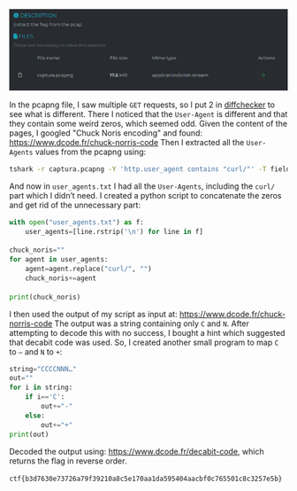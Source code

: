 <img src="https://github.com/raul-dunca/rocsc_2025_quals/blob/main/.assets/exfill_description.png">

In the pcapng file, I saw multiple `GET` requests, so I put 2 in [diffchecker](https://www.diffchecker.com/text-compare/) to see what is different. There I noticed that the `User-Agent` is different and that they contain some weird zeros, which seemed odd. Given the content of the pages, I googled "Chuck Noris encoding" and found: https://www.dcode.fr/chuck-norris-code
Then I extracted all the `User-Agents` values from the pcapng using:

```bash
tshark -r captura.pcapng -Y 'http.user_agent contains "curl/"' -T fields -e http.user_agent > user_agents.txt
```

And now in `user_agents.txt` I had all the `User-Agents`, including the `curl/` part which I didn’t need. I created a python script to concatenate the zeros and get rid of the unnecessary part:

```python
with open("user_agents.txt") as f:
    user_agents=[line.rstrip('\n') for line in f]

chuck_noris=""
for agent in user_agents:
    agent=agent.replace("curl/", "")
    chuck_noris+=agent

print(chuck_noris)
```

I then used the output of my script as input at: https://www.dcode.fr/chuck-norris-code
The output was a string containing only `C` and `N`. After attempting to decode this with no success, I bought a hint which suggested that decabit code was used. So, I created another small program to map `C` to `–` and `N` to `+`:

```python
string="CCCCNNN…"
out=""
for i in string:
    if i=='C':
        out+="-"
    else:
        out+="+"
print(out)
```

Decoded the output using: https://www.dcode.fr/decabit-code, which returns the flag in reverse order.



`ctf{b3d7630e73726a79f39210a8c5e170aa1da595404aacbf0c765501c8c3257e5b}`